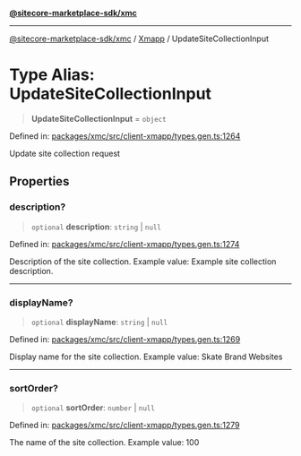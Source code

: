 [**@sitecore-marketplace-sdk/xmc**](../../../../README.md)

***

[@sitecore-marketplace-sdk/xmc](../../../../README.md) / [Xmapp](../README.md) / UpdateSiteCollectionInput

# Type Alias: UpdateSiteCollectionInput

> **UpdateSiteCollectionInput** = `object`

Defined in: [packages/xmc/src/client-xmapp/types.gen.ts:1264](https://github.com/Sitecore/marketplace-sdk/blob/main/packages/xmc/src/client-xmapp/types.gen.ts#L1264)

Update site collection request

## Properties

### description?

> `optional` **description**: `string` \| `null`

Defined in: [packages/xmc/src/client-xmapp/types.gen.ts:1274](https://github.com/Sitecore/marketplace-sdk/blob/main/packages/xmc/src/client-xmapp/types.gen.ts#L1274)

Description of the site collection.
Example value: Example site collection description.

***

### displayName?

> `optional` **displayName**: `string` \| `null`

Defined in: [packages/xmc/src/client-xmapp/types.gen.ts:1269](https://github.com/Sitecore/marketplace-sdk/blob/main/packages/xmc/src/client-xmapp/types.gen.ts#L1269)

Display name for the site collection.
Example value: Skate Brand Websites

***

### sortOrder?

> `optional` **sortOrder**: `number` \| `null`

Defined in: [packages/xmc/src/client-xmapp/types.gen.ts:1279](https://github.com/Sitecore/marketplace-sdk/blob/main/packages/xmc/src/client-xmapp/types.gen.ts#L1279)

The name of the site collection.
Example value: 100
